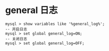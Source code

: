 

# general 日志

```
mysql > show variables like '%general_log%';
-- 开启日志
mysql > set global general_log=ON;
-- 关闭日志
mysql > set global general_log=OFF;
```
